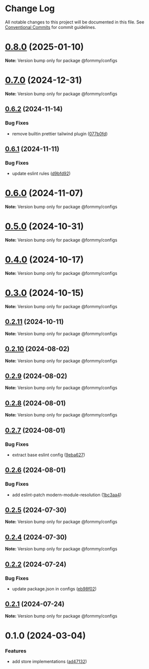 # Change Log

All notable changes to this project will be documented in this file.
See [Conventional Commits](https://conventionalcommits.org) for commit guidelines.

# [0.8.0](https://github.com/miserylee/formmy/compare/v0.7.0...v0.8.0) (2025-01-10)

**Note:** Version bump only for package @formmy/configs

# [0.7.0](https://github.com/miserylee/formmy/compare/v0.6.3...v0.7.0) (2024-12-31)

**Note:** Version bump only for package @formmy/configs

## [0.6.2](https://github.com/miserylee/formmy/compare/v0.6.1...v0.6.2) (2024-11-14)

### Bug Fixes

* remove builtin prettier tailwind plugin ([077b0fd](https://github.com/miserylee/formmy/commit/077b0fd3d822fc8f00c3a9147600e93ed5397be6))

## [0.6.1](https://github.com/miserylee/formmy/compare/v0.6.0...v0.6.1) (2024-11-11)

### Bug Fixes

* update eslint rules ([d9bfd92](https://github.com/miserylee/formmy/commit/d9bfd926944692d5b36f39fe3d012d5e4fc5a825))

# [0.6.0](https://github.com/miserylee/formmy/compare/v0.5.2...v0.6.0) (2024-11-07)

**Note:** Version bump only for package @formmy/configs

# [0.5.0](https://github.com/miserylee/formmy/compare/v0.4.0...v0.5.0) (2024-10-31)

**Note:** Version bump only for package @formmy/configs

# [0.4.0](https://github.com/miserylee/formmy/compare/v0.3.0...v0.4.0) (2024-10-17)

**Note:** Version bump only for package @formmy/configs

# [0.3.0](https://github.com/miserylee/formmy/compare/v0.2.11...v0.3.0) (2024-10-15)

**Note:** Version bump only for package @formmy/configs

## [0.2.11](https://github.com/miserylee/formmy/compare/v0.2.10...v0.2.11) (2024-10-11)

**Note:** Version bump only for package @formmy/configs

## [0.2.10](https://github.com/miserylee/formmy/compare/v0.2.9...v0.2.10) (2024-08-02)

**Note:** Version bump only for package @formmy/configs

## [0.2.9](https://github.com/miserylee/formmy/compare/v0.2.8...v0.2.9) (2024-08-02)

**Note:** Version bump only for package @formmy/configs

## [0.2.8](https://github.com/miserylee/formmy/compare/v0.2.7...v0.2.8) (2024-08-01)

**Note:** Version bump only for package @formmy/configs

## [0.2.7](https://github.com/miserylee/formmy/compare/v0.2.6...v0.2.7) (2024-08-01)

### Bug Fixes

* extract base eslint config ([9eba627](https://github.com/miserylee/formmy/commit/9eba627df1fbb8a75aa2022610df15706f71a803))

## [0.2.6](https://github.com/miserylee/formmy/compare/v0.2.5...v0.2.6) (2024-08-01)

### Bug Fixes

* add eslint-patch modern-module-resolution ([1bc3aa4](https://github.com/miserylee/formmy/commit/1bc3aa43a576d8fb74388f37749686cc49d36ebc))

## [0.2.5](https://github.com/miserylee/formmy/compare/v0.2.4...v0.2.5) (2024-07-30)

**Note:** Version bump only for package @formmy/configs

## [0.2.4](https://github.com/miserylee/formmy/compare/v0.2.3...v0.2.4) (2024-07-30)

**Note:** Version bump only for package @formmy/configs

## [0.2.2](https://github.com/miserylee/formmy/compare/v0.2.1...v0.2.2) (2024-07-24)

### Bug Fixes

* update package.json in configs ([eb98f02](https://github.com/miserylee/formmy/commit/eb98f029bcc2ae608b943f8f5eacc9ecd14fe392))

## [0.2.1](https://github.com/miserylee/formmy/compare/v0.2.0...v0.2.1) (2024-07-24)

**Note:** Version bump only for package @formmy/configs

# 0.1.0 (2024-03-04)

### Features

* add store implementations ([ad47132](https://github.com/miserylee/formmy/commit/ad47132615f212d993944961e1a46afee36e844d))
